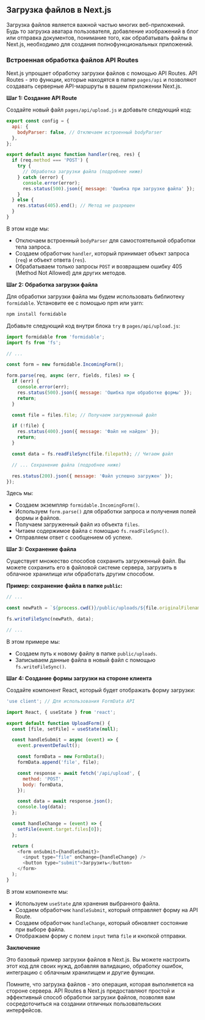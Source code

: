 ## Загрузка файлов в Next.js

Загрузка файлов является важной частью многих веб-приложений. Будь то загрузка аватара пользователя, добавление изображений в блог или отправка документов, понимание того, как обрабатывать файлы в Next.js, необходимо для создания полнофункциональных приложений.

### Встроенная обработка файлов API Routes

Next.js упрощает обработку загрузки файлов с помощью API Routes. API Routes - это функции, которые находятся в папке `pages/api` и позволяют создавать серверные API-маршруты в вашем приложении Next.js.

**Шаг 1: Создание API Route**

Создайте новый файл `pages/api/upload.js` и добавьте следующий код:

```javascript
export const config = {
  api: {
    bodyParser: false, // Отключаем встроенный bodyParser
  },
};

export default async function handler(req, res) {
  if (req.method === 'POST') {
    try {
      // Обработка загрузки файла (подробнее ниже)
    } catch (error) {
      console.error(error);
      res.status(500).json({ message: 'Ошибка при загрузке файла' });
    }
  } else {
    res.status(405).end(); // Метод не разрешен
  }
}
```

В этом коде мы:

- Отключаем встроенный `bodyParser` для самостоятельной обработки тела запроса.
- Создаем обработчик `handler`, который принимает объект запроса (`req`) и объект ответа (`res`).
- Обрабатываем только запросы `POST` и возвращаем ошибку 405 (Method Not Allowed) для других методов.

**Шаг 2: Обработка загрузки файла**

Для обработки загрузки файла мы будем использовать библиотеку `formidable`. Установите ее с помощью npm или yarn:

```bash
npm install formidable
```

Добавьте следующий код внутри блока `try` в `pages/api/upload.js`:

```javascript
import formidable from 'formidable';
import fs from 'fs';

// ...

const form = new formidable.IncomingForm();

form.parse(req, async (err, fields, files) => {
  if (err) {
    console.error(err);
    res.status(500).json({ message: 'Ошибка при обработке формы' });
    return;
  }

  const file = files.file; // Получаем загруженный файл

  if (!file) {
    res.status(400).json({ message: 'Файл не найден' });
    return;
  }

  const data = fs.readFileSync(file.filepath); // Читаем файл

  // ... Сохранение файла (подробнее ниже)

  res.status(200).json({ message: 'Файл успешно загружен' });
});
```

Здесь мы:

- Создаем экземпляр `formidable.IncomingForm()`.
- Используем `form.parse()` для обработки запроса и получения полей формы и файлов.
- Получаем загруженный файл из объекта `files`.
- Читаем содержимое файла с помощью `fs.readFileSync()`.
- Отправляем ответ с сообщением об успехе.

**Шаг 3: Сохранение файла**

Существует множество способов сохранить загруженный файл. Вы можете сохранить его в файловой системе сервера, загрузить в облачное хранилище или обработать другим способом.

**Пример: сохранение файла в папке `public`:**

```javascript
// ...

const newPath = `${process.cwd()}/public/uploads/${file.originalFilename}`;

fs.writeFileSync(newPath, data);

// ...
```

В этом примере мы:

- Создаем путь к новому файлу в папке `public/uploads`.
- Записываем данные файла в новый файл с помощью `fs.writeFileSync()`.

**Шаг 4: Создание формы загрузки на стороне клиента**

Создайте компонент React, который будет отображать форму загрузки:

```javascript
'use client'; // Для использования FormData API

import React, { useState } from 'react';

export default function UploadForm() {
  const [file, setFile] = useState(null);

  const handleSubmit = async (event) => {
    event.preventDefault();

    const formData = new FormData();
    formData.append('file', file);

    const response = await fetch('/api/upload', {
      method: 'POST',
      body: formData,
    });

    const data = await response.json();
    console.log(data);
  };

  const handleChange = (event) => {
    setFile(event.target.files[0]);
  };

  return (
    <form onSubmit={handleSubmit}>
      <input type="file" onChange={handleChange} />
      <button type="submit">Загрузить</button>
    </form>
  );
}
```

В этом компоненте мы:

- Используем `useState` для хранения выбранного файла.
- Создаем обработчик `handleSubmit`, который отправляет форму на API Route.
- Создаем обработчик `handleChange`, который обновляет состояние при выборе файла.
- Отображаем форму с полем `input` типа `file` и кнопкой отправки.

**Заключение**

Это базовый пример загрузки файлов в Next.js. Вы можете настроить этот код для своих нужд, добавляя валидацию, обработку ошибок, интеграцию с облачным хранилищем и другие функции. 

Помните, что загрузка файлов - это операция, которая выполняется на стороне сервера. API Routes в Next.js предоставляют простой и эффективный способ обработки загрузки файлов, позволяя вам сосредоточиться на создании отличных пользовательских интерфейсов.
